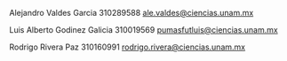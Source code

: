 Alejandro Valdes Garcia         310289588       ale.valdes@ciencias.unam.mx

Luis Alberto Godinez Galicia    310019569        pumasfutluis@ciencias.unam.mx

Rodrigo Rivera Paz              310160991       rodrigo.rivera@ciencias.unam.mx
